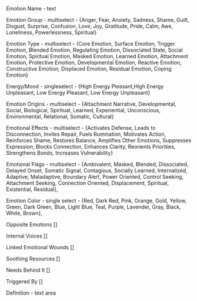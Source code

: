Emotion Name - text

Emotion Group - multiselect - {Anger, Fear, Anxiety, Sadness, Shame, Guilt, Disgust, Surprise, Confusion, Love, Joy, Gratitude, Pride, Calm, Awe, Loneliness, Powerlessness, Spiritual}

Emotion Type - multiselect - {Core Emotion, Surface Emotion, Trigger Emotion, Blended Emotion, Regulating Emotion, Dissociated State, Social Emotion, Spiritual Emotion, Masked Emotion, Learned Emotion, Attachment Emotion, Protective Emotion, Developmental Emotion, Reactive Emotion, Constructive Emotion, Displaced Emotion, Residual Emotion, Coping Emotion}

Energy/Mood - singleselect - {High Energy Pleasant,High Energy Unpleasant, Low Energy Pleasant, Low Energy Unpleasant}

Emotion Origins - multiselect - {Attachment Narrative, Developmental, Social, Biological, Spiritual, Learned, Experiential, Unconscious, Environmental, Relational, Somatic, Cultural}

Emotional Effects - multiselect - {Activates Defense, Leads to Disconnection, Invites Repair, Fuels Rumination, Motivates Action, Reinforces Shame, Restores Balance, Amplifies Other Emotions, Suppresses Expression, Blocks Connection, Enhances Clarity, Reorients Priorities, Strengthens Bonds, Increases Vulnerability}

Emotional Flags - multiselect - {Ambivalent, Masked, Blended, Dissociated, Delayed Onset, Somatic Signal, Contagious, Socially Learned, Internalized, Adaptive, Maladaptive, Boundary Alert, Power Oriented, Control Seeking, Attachment Seeking, Connection Oriented, Displacement, Spiritual, Existential, Residual}, 

Emotion Color - single select - {Red, Dark Red, Pink, Orange, Gold, Yellow, Green, Dark Green, Blue, Light Blue, Teal, Purple, Lavender, Gray, Black, White, Brown}, 

Opposite Emotions []

Internal Voices []

Linked Emotional Wounds []

Soothing Resources []

Needs Behind It []

Triggered By []

Definition - text area